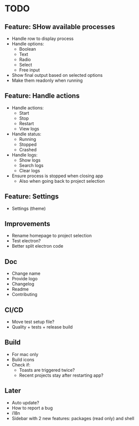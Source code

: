 # TODO

## Feature: SHow available processes

- Handle row to display process
- Handle options:
  - Boolean
  - Text
  - Radio
  - Select
  - Free input
- Show final output based on selected options
- Make them readonly when running

## Feature: Handle actions

- Handle actions:
  - Start
  - Stop
  - Restart
  - View logs
- Handle status:
  - Running
  - Stopped
  - Crashed
- Handle logs:
  - Show logs
  - Search logs
  - Clear logs
- Ensure process is stopped when closing app
  - Also when going back to project selection

## Feature: Settings

- Settings (theme)

## Improvements

- Rename homepage to project selection
- Test electron?
- Better split electron code

## Doc

- Change name
- Provide logo
- Changelog
- Readme
- Contributing

## CI/CD

- Move test setup file?
- Quality + tests + release build

## Build

- For mac only
- Build icons
- Check if:
  - Toasts are triggered twice?
  - Recent projects stay after restarting app?

## Later

- Auto update?
- How to report a bug
- i18n
- Sidebar with 2 new features: packages (read only) and shell
